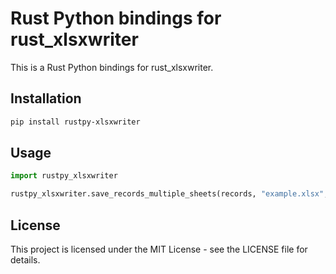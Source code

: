 # Rust Python bindings for rust_xlsxwriter

This is a Rust Python bindings for rust_xlsxwriter.

## Installation

```bash
pip install rustpy-xlsxwriter
```

## Usage

```python
import rustpy_xlsxwriter

rustpy_xlsxwriter.save_records_multiple_sheets(records, "example.xlsx", password="password")
```

## License

This project is licensed under the MIT License - see the LICENSE file for details.
